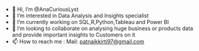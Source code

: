 - 👋 Hi, I’m @AnaCuriousLyst
- 👀 I’m interested in Data Analysis and Insights specialist
- 🌱 I’m currently working on SQL,R,Python,Tableau and Power BI
- 💞️ I’m looking to collaborate on analysing huge business or products data and provide important insights to Customers on it
- 📫 How to reach me : Mail: patnaikkirti97@gmail.com

<!---
AnaCuriousLyst/AnaCuriousLyst is a ✨ special ✨ repository because its `README.md` (this file) appears on your GitHub profile.
You can click the Preview link to take a look at your changes.
--->
